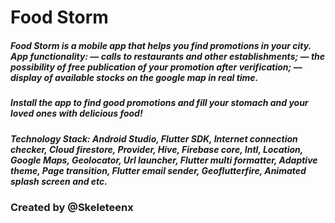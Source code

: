 <h1>Food Storm</h1>
<h5>Food Storm is a mobile app that helps you find promotions in your city.
App functionality: 
— calls to restaurants and other establishments; 
— the possibility of free publication of your promotion after verification;
— display of available stocks on the google map in real time.</h5>
<h5>Install the app to find good promotions and fill your stomach and your loved ones with delicious food!</h5>
<h5>Technology Stack: Android Studio, Flutter SDK, Internet connection checker, Cloud firestore, Provider, Hive, Firebase core, Intl, Location, Google Maps, Geolocator, Url launcher, Flutter multi formatter, Adaptive theme, Page transition, Flutter email sender, Geoflutterfire, Animated splash screen and etc.</h5>
<h3>Created by @Skeleteenx</h5>
